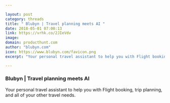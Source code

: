 ```yaml
---

layout: post
category: threads
title: " Blubyn | Travel planning meets AI "
date: 2018-05-01 07:00:13
link: https://vrhk.co/2JIeVdv
image: 
domain: producthunt.com
author: "blubyn.com"
icon: https://www.blubyn.com/favicon.png
excerpt: "Your personal travel assistant to help you with Flight booking, trip planning, and all of your other travel needs."

---
```


###  Blubyn | Travel planning meets AI 

Your personal travel assistant to help you with Flight booking, trip planning, and all of your other travel needs.